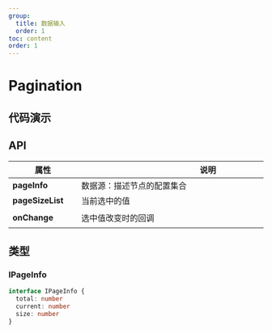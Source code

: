 ```yaml
---
group:
  title: 数据输入
  order: 1
toc: content
order: 1
---
```


# Pagination

## 代码演示

<code src="./demo/Pagination/Default.tsx"></code>

## API

| 属性 | 说明 | 类型 | 默认值 |
| --------------- | ----- | ---------------- | ------------------ |
| <div style="width: 120px">**pageInfo**</div> | <div style="width: 500px">数据源：描述节点的配置集合</div> | <div style="width: 200px">`IPageInfo`</div> | <div style="width: 100px">`*`</div> |
| **pageSizeList**| 当前选中的值 | `number[]` | `{}` |
| **onChange** | 选中值改变时的回调 | `(pageInfo: IPageInfo) => void` | `*` |

## 类型

### IPageInfo

```typescript
interface IPageInfo {
  total: number
  current: number
  size: number
}
```